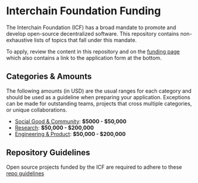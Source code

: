# Interchain Foundation Funding

The Interchain Foundation (ICF) has a broad mandate to promote and develop open-source decentralized software. This repository contains non-exhaustive lists of topics that fall under this mandate.

To apply, review the content in this repository and on the [funding page](https://interchain.io/funding) which also contains a link to the application form at the bottom.

## Categories & Amounts

The following amounts (in USD) are the usual ranges for each category and should be used as a guideline when preparing your application. Exceptions can be made for outstanding teams, projects that cross multiple categories, or unique collaborations. 

- [Social Good & Community](./social_good_and_community.md): **$5000 - $50,000**
- [Research](./research.md): **$50,000 - $200,000**
- [Engineering & Product](./engineering_and_product.md): **$50,000 - $200,000**

## Repository Guidelines

Open source projects funded by the ICF are required to adhere to these [repo guidelines](./repository_guidelines.md)
